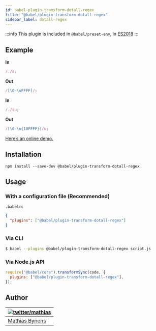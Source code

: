 ```yaml
---
id: babel-plugin-transform-dotall-regex
title: "@babel/plugin-transform-dotall-regex"
sidebar_label: dotall-regex
---
```


:::info
This plugin is included in `@babel/preset-env`, in [ES2018](https://github.com/tc39/proposals/blob/master/finished-proposals.md)
:::

## Example

**In**

```js title="JavaScript"
/./s;
```

**Out**

```js title="JavaScript"
/[\0-\uFFFF]/;
```

**In**

```js title="JavaScript"
/./su;
```

**Out**

```js title="JavaScript"
/[\0-\u{10FFFF}]/u;
```

[Here’s an online demo.](https://mothereff.in/regexpu#input=const+regex+%3D+/foo.bar/s%3B%0Aconsole.log%28%0A++regex.test%28%27foo%5Cnbar%27%29%0A%29%3B%0A//+%E2%86%92+true&dotAllFlag=1)

## Installation

```shell npm2yarn
npm install --save-dev @babel/plugin-transform-dotall-regex
```

## Usage

### With a configuration file (Recommended)

`.babelrc`

```json title="babel.config.json"
{
  "plugins": ["@babel/plugin-transform-dotall-regex"]
}
```

### Via CLI

```sh title="Shell"
$ babel --plugins @babel/plugin-transform-dotall-regex script.js
```

### Via Node.js API

```js title="JavaScript"
require("@babel/core").transformSync(code, {
  plugins: ["@babel/plugin-transform-dotall-regex"],
});
```

## Author

| [![twitter/mathias](https://gravatar.com/avatar/24e08a9ea84deb17ae121074d0f17125?s=70)](https://twitter.com/mathias "Follow @mathias on Twitter") |
| ------------------------------------------------------------------------------------------------------------------------------------------------- |
| [Mathias Bynens](https://mathiasbynens.be/)                                                                                                       |
